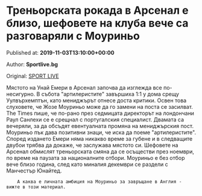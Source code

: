 
# Треньорската рокада в Арсенал е близо, шефовете на клуба вече са разговаряли с Моуриньо

Published at: **2019-11-03T13:10:00+00:00**

Author: **Sportlive.bg**

Original: [SPORT LIVE](https://www.sportlive.bg/worldfootball/england/trenxorskata-rokada-v-arsenal-e-blizo-shefovete-na-kluba-veche-sa-razgovarqli-s-mourinxo-1391268.html)

Мястото на Унай Емери в Арсенал започва да изглежда все по-несигурно. В събота "артилеристите" завършиха 1:1 у дома срещу Уулвърхемптън, като мениджърът отнесе доста критики. Освен това слуховете, че Жозе Моуриньо може да го замени на поста се засилват. 
The Times пише, че по-рано през седмицата директорът на лондончани Раул Санлехи се е срещнал с португалския специалист. Двамата са вечеряли, за да обсъдят евентуалната промяна на мениджърския пост. Моуриньо пък дава позитивни знаци, че иска да поеме "артилеристите".
Според издането Емери няма никакво време за губене и в следващите двубои трябва да докаже, че заслужава мястото си. Шефовете на Арсенал обмислят треньорската смяна да се осъществи през ноември, по време на паузата за националните отбори. Моуриньо е без отбор вече близо година, след като миналия декември се раздели с Манчестър Юнайтед.

        А каква е личната амбиция на Моуриньо за завръщане в Англия - вижте в този материал.
      
